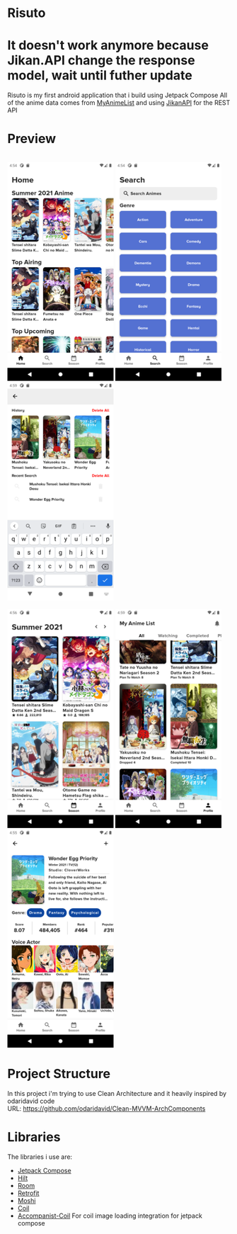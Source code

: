# Risuto
# It doesn't work anymore because Jikan.API change the response model, wait until futher update

Risuto is my first android application that i build using Jetpack Compose
All of the anime data comes from [MyAnimeList](https://myanimelist.net/) and using [JikanAPI](https://jikan.moe/) for the REST API

# Preview
<br><img src= "readme/home.png" width="240"></img> <img src= "readme/searchhome.png" width="240"></img> <img src= "readme/search.png" width="240"></img> <br>
<br><img src= "readme/season.png" width="240"></img> <img src= "readme/myanime.png" width="240"></img> <img src= "readme/detail.png" width="240"></img> <br>


# Project Structure

In this project i'm trying to use Clean Architecture and it heavily inspired by odaridavid code                                                                                     
URL: https://github.com/odaridavid/Clean-MVVM-ArchComponents

# Libraries

The libraries i use are: 
- [Jetpack Compose](https://developer.android.com/jetpack/compose/documentation)                                                                                                    
- [Hilt](https://dagger.dev/hilt/)
- [Room](https://developer.android.com/jetpack/androidx/releases/room?hl=id)
- [Retrofit](https://square.github.io/retrofit/)
- [Moshi](https://github.com/square/moshi)
- [Coil](https://coil-kt.github.io/coil/getting_started/)
- [Accompanist-Coil](https://google.github.io/accompanist/coil/) For coil image loading integration for jetpack compose
